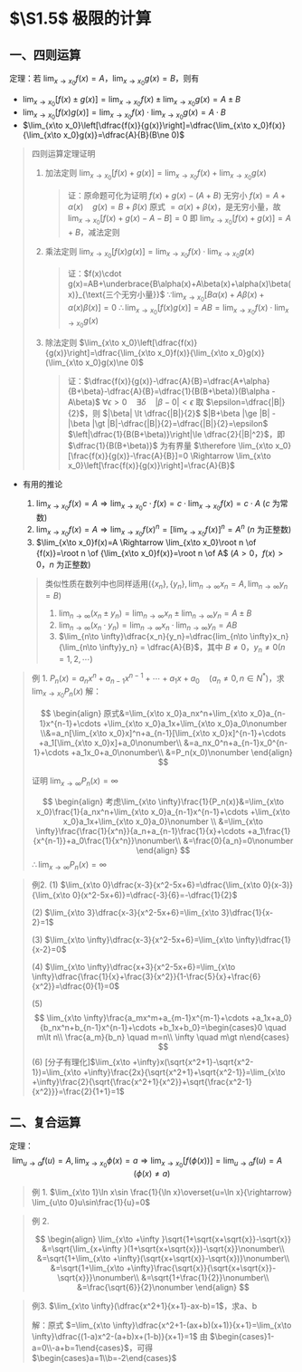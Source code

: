 # $\S1.5$ 极限的计算

## 一、四则运算

定理：若 $\lim_{x\to x_0}f(x)=A$，$\lim_{x\to x_0}g(x)=B$，则有

- $\lim_{x\to x_0}[f(x)\pm g(x)]=\lim_{x\to x_0}f(x)\pm \lim_{x\to x_0}g(x)=A\pm B$
- $\lim_{x\to x_0}[f(x)g(x)]=\lim_{x\to x_0}f(x)\cdot \lim_{x\to x_0}g(x) = A\cdot B$
- $\lim_{x\to x_0}\left[\dfrac{f(x)}{g(x)}\right]=\dfrac{\lim_{x\to x_0}f(x)}{\lim_{x\to x_0}g(x)}=\dfrac{A}{B}(B\ne 0)$

> 四则运算定理证明
>
> 1. 加法定则 $\lim_{x\to x_0}[f(x)+ g(x)]=\lim_{x\to x_0}f(x)+ \lim_{x\to x_0}g(x)$
>
>    > 证：原命题可化为证明 $f(x)+g(x)-(A+B)$ 无穷小
>    > $f(x)=A+\alpha(x) \quad g(x)=B+\beta(x)$
>    > 原式 $=\alpha(x)+\beta(x)$，是无穷小量，故 $\lim_{x\to x_0}[f(x)+g(x)-A-B]=0$
>    > 即 $\lim_{x\to x_0}[f(x)+ g(x)]=A+B$，减法定则
>
> 2. 乘法定则 $\lim_{x\to x_0}[f(x)g(x)]=\lim_{x\to x_0}f(x)\cdot \lim_{x\to x_0}g(x)$
>
>    > 证：$f(x)\cdot g(x)=AB+\underbrace{B\alpha(x)+A\beta(x)+\alpha(x)\beta(x)}_{\text{三个无穷小量}}$
>    > $\because \lim_{x\to x_0}[B\alpha(x)+A\beta(x)+\alpha(x)\beta(x)]=0$
>    > $\therefore \lim_{x\to x_0}[f(x)g(x)]=AB=\lim_{x\to x_0}f(x)\cdot \lim_{x\to x_0}g(x)$
>
> 3. 除法定则 $\lim_{x\to x_0}\left[\dfrac{f(x)}{g(x)}\right]=\dfrac{\lim_{x\to x_0}f(x)}{\lim_{x\to x_0}g(x)}(\lim_{x\to x_0}g(x)\ne 0)$
>    > 证：$\dfrac{f(x)}{g(x)}-\dfrac{A}{B}=\dfrac{A+\alpha}{B+\beta}-\dfrac{A}{B}=\dfrac{1}{B(B+\beta)}(B\alpha - A\beta)$
>    > $\forall \epsilon \gt 0 \quad \exists \delta \quad |\beta-0|\lt \epsilon$
>    > 取 $\epsilon=\dfrac{|B|}{2}$，则 $|\beta| \lt \dfrac{|B|}{2}$
>    > $|B+\beta |\ge |B| -|\beta |\gt |B|-\dfrac{|B|}{2}=\dfrac{|B|}{2}=\epsilon$
>    > $\left|\dfrac{1}{B(B+\beta)}\right|\le \dfrac{2}{|B|^2}$，即 $\dfrac{1}{B(B+\beta)}$ 为有界量
>    > $\therefore \lim_{x\to x_0}[\frac{f(x)}{g(x)}-\frac{A}{B}]=0 \Rightarrow \lim_{x\to x_0}\left[\frac{f(x)}{g(x)}\right]=\frac{A}{B}$

- 有用的推论

  1.  $\lim_{x\to x_0}f(x)=A \Rightarrow \lim_{x\to x_0}c\cdot f(x)=c\cdot \lim_{x\to x_0}f(x)=c\cdot A$ ($c$ 为常数)
  2.  $\lim_{x\to x_0}f(x)=A \Rightarrow \lim_{x\to x_0}f(x)^n=[\lim_{x\to x_0}f(x)]^n=A^n$ ($n$ 为正整数)
  3.  $\lim_{x\to x_0}f(x)=A \Rightarrow \lim_{x\to x_0}\root n \of {f(x)}=\root n \of {\lim_{x\to x_0}f(x)}=\root n \of A$ ($A\gt 0$，$f(x)\gt 0$，$n$ 为正整数)

  > 类似性质在数列中也同样适用($\{x_n\},\{y_n\},\lim_{n\to \infty}x_n=A,\lim_{n\to \infty}y_n=B$)
  > 1. $\lim_{n\to \infty}(x_n\pm y_n)=\lim_{n\to \infty}x_n\pm \lim_{n\to \infty}y_n=A\pm B$
  > 2. $\lim_{n\to \infty}(x_n\cdot y_n)=\lim_{n\to \infty}x_n\cdot \lim_{n\to \infty}y_n=A B$
  > 3. $\lim_{n\to \infty}\dfrac{x_n}{y_n}=\dfrac{lim_{n\to \infty}x_n}{\lim_{n\to \infty}y_n} = \dfrac{A}{B}$，其中 $B\ne 0$，$y_n\ne 0(n=1,2,\cdots)$

> 例 1. $P_n(x)=a_nx^n+a_{n-1}x^{n-1}+\cdots +a_1x+a_0 \quad(a_n\ne 0, n\in N^*)$，求 $\lim_{x\to x_0}P_n(x)$
> 解：
>
> $$
> \begin{align}
> 原式&=\lim_{x\to x_0}a_nx^n+\lim_{x\to x_0}a_{n-1}x^{n-1}+\cdots +\lim_{x\to x_0}a_1x+\lim_{x\to x_0}a_0\nonumber \\&=a_n[\lim_{x\to x_0}x]^n+a_{n-1}[\lim_{x\to x_0}x]^{n-1}+\cdots +a_1[\lim_{x\to x_0}x]+a_0\nonumber\\ &=a_nx_0^n+a_{n-1}x_0^{n-1}+\cdots +a_1x_0+a_0\nonumber\\ &=P_n(x_0)\nonumber
> \end{align}
> $$
>
> 证明 $\lim_{x\to \infty}P_n(x)=\infty$
>
> $$
> \begin{align}
> 考虑\lim_{x\to \infty}\frac{1}{P_n(x)}&=\lim_{x\to x_0}\frac{1}{a_nx^n+\lim_{x\to x_0}a_{n-1}x^{n-1}+\cdots +\lim_{x\to x_0}a_1x+\lim_{x\to x_0}a_0}\nonumber \\ &=\lim_{x\to \infty}\frac{\frac{1}{x^n}}{a_n+a_{n-1}\frac{1}{x}+\cdots +a_1\frac{1}{x^{n-1}}+a_0\frac{1}{x^n}}\nonumber\\ &=\frac{0}{a_n}=0\nonumber
> \end{align}
> $$
> $\therefore \lim_{x\to \infty}P_n(x)=\infty$

> 例2.
> (1) $\lim_{x\to 0}\dfrac{x-3}{x^2-5x+6}=\dfrac{\lim_{x\to 0}(x-3)}{\lim_{x\to 0}(x^2-5x+6)}=\dfrac{-3}{6}=-\dfrac{1}{2}$
>
> (2) $\lim_{x\to 3}\dfrac{x-3}{x^2-5x+6}=\lim_{x\to 3}\dfrac{1}{x-2}=1$
>
> (3) $\lim_{x\to \infty}\dfrac{x-3}{x^2-5x+6}=\lim_{x\to \infty}\dfrac{1}{x-2}=0$
>
> (4) $\lim_{x\to \infty}\dfrac{x+3}{x^2-5x+6}=\lim_{x\to \infty}\dfrac{\frac{1}{x}+\frac{3}{x^2}}{1-\frac{5}{x}+\frac{6}{x^2}}=\dfrac{0}{1}=0$
>
> (5)
>  $$
>  \lim_{x\to \infty}\frac{a_mx^m+a_{m-1}x^{m-1}+\cdots +a_1x+a_0}{b_nx^n+b_{n-1}x^{n-1}+\cdots +b_1x+b_0}=\begin{cases}0 \quad m\lt n\\ \frac{a_m}{b_n} \quad m=n\\ \infty \quad m\gt n\end{cases}
>  $$
> (6) [分子有理化]$\lim_{x\to +\infty}x(\sqrt{x^2+1}-\sqrt{x^2-1})=\lim_{x\to +\infty}\frac{2x}{\sqrt{x^2+1}+\sqrt{x^2-1}}=\lim_{x\to +\infty}\frac{2}{\sqrt{\frac{x^2+1}{x^2}}+\sqrt{\frac{x^2-1}{x^2}}}=\frac{2}{1+1}=1$

## 二、复合运算

定理：
$$
	\lim_{u\to a}f(u)=A,\lim_{x\to x_0}\phi(x)=a\Rightarrow \lim_{x\to x_0}[f(\phi(x))]=\lim_{u\to a}f(u)=A \quad (\phi(x)\ne a)
$$

> 例 1. $\lim_{x\to 1}\ln x\sin \frac{1}{\ln x}\overset{u=\ln x}{\rightarrow} \lim_{u\to 0}u\sin\frac{1}{u}=0$

> 例 2.
>
> $$
> \begin{align}
> \lim_{x\to +\infty }\sqrt{1+\sqrt{x+\sqrt{x}}-\sqrt{x}} &=\sqrt{\lim_{x+\infty }(1+\sqrt{x+\sqrt{x}})-\sqrt{x}}\nonumber\\ &=\sqrt{1+\lim_{x\to +\infty}(\sqrt{x+\sqrt{x}}-\sqrt{x})}\nonumber\\ &=\sqrt{1+\lim_{x\to +\infty}\frac{\sqrt{x}}{\sqrt{x+\sqrt{x}}-\sqrt{x}}}\nonumber\\ &=\sqrt{1+\frac{1}{2}}\nonumber\\ &=\frac{\sqrt{6}}{2}\nonumber
> \end{align}
> $$

> 例3. $\lim_{x\to \infty}(\dfrac{x^2+1}{x+1}-ax-b)=1$，求a、b
>
> 解：原式 $=\lim_{x\to \infty}\dfrac{x^2+1-(ax+b)(x+1)}{x+1}=\lim_{x\to \infty}\dfrac{(1-a)x^2-(a+b)x+(1-b)}{x+1}=1$
> 由 $\begin{cases}1-a=0\\-a+b=1\end{cases}$，可得 $\begin{cases}a=1\\b=-2\end{cases}$
